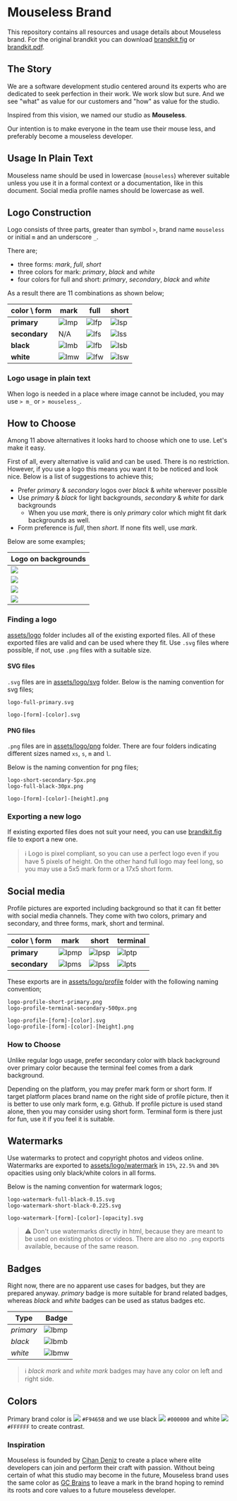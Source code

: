 # Mouseless Brand

This repository contains all resources and usage details about Mouseless brand.
For the original brandkit you can download [brandkit.fig](./brandkit.fig) or
[brandkit.pdf](./brandkit.pdf).

## The Story

We are a software development studio centered around its experts who are
dedicated to seek perfection in their work. We work slow but sure. And we see
"what" as value for our customers and "how" as value for the studio.

Inspired from this vision, we named our studio as __Mouseless__.

Our intention is to make everyone in the team use their mouse less, and
preferably become a mouseless developer.

## Usage In Plain Text

Mouseless name should be used in lowercase (`mouseless`) wherever suitable
unless you use it in a formal context or a documentation, like in this
document. Social media profile names should be lowercase as well.

## Logo Construction

Logo consists of three parts, greater than symbol `>`, brand name `mouseless`
or initial `m` and an underscore `_`.

There are;

- three forms: _mark_, _full_, _short_
- three colors for mark: _primary_, _black_ and _white_
- four colors for full and short: _primary_, _secondary_, _black_ and _white_

As a result there are 11 combinations as shown below;

| color \ form  | mark     | full     | short    |
| ---           | ---      | ---      | ---      |
| __primary__   | ![lmp][] | ![lfp][] | ![lsp][] |
| __secondary__ | N/A      | ![lfs][] | ![lss][] |
| __black__     | ![lmb][] | ![lfb][] | ![lsb][] |
| __white__     | ![lmw][] | ![lfw][] | ![lsw][] |

### Logo usage in plain text

When logo is needed in a place where image cannot be included, you may use
`> m_` or `> mouseless_`.

## How to Choose

Among 11 above alternatives it looks hard to choose which one to use. Let's
make it easy.

First of all, every alternative is valid and can be used. There is no
restriction. However, if you use a logo this means you want it to be noticed
and look nice. Below is a list of suggestions to achieve this;

- Prefer _primary_ & _secondary_ logos over _black_ & _white_ wherever possible
- Use _primary_ & _black_ for light backgrounds, _secondary_ & _white_ for dark
  backgrounds
  - When you use _mark_, there is only _primary_ color which might fit dark
    backgrounds as well.
- Form preference is _full_, then _short_. If none fits well, use _mark_.

Below are some examples;

| Logo on backgrounds                 |
| ---                                 |
| ![](./.files/primary-on-light.png)  |
| ![](./.files/secondary-on-dark.png) |
| ![](./.files/black-on-light.png)    |
| ![](./.files/white-on-dark.png)     |

### Finding a logo

[assets/logo](./assets/logo) folder includes all of the existing exported
files. All of these exported files are valid and can be used where they fit.
Use `.svg` files where possible, if not, use `.png` files with a suitable size.

#### SVG files

`.svg` files are in [assets/logo/svg](./assets/logo/svg) folder. Below is the
naming convention for svg files;

```
logo-full-primary.svg

logo-[form]-[color].svg
```

#### PNG files

`.png` files are in [assets/logo/png](./assets/logo/png) folder. There are four
folders indicating different sizes named `xs`, `s`, `m` and `l`.

Below is the naming convention for png files;

```
logo-short-secondary-5px.png
logo-full-black-30px.png

logo-[form]-[color]-[height].png
```

### Exporting a new logo

If existing exported files does not suit your need, you can use
[brandkit.fig](./brandkit.fig) file to export a new one.

> ℹ️  Logo is pixel compliant, so you can use a perfect logo even if you have 5
> pixels of height. On the other hand full logo may feel long, so you may use a
> 5x5 mark form or a 17x5 short form.

## Social media

Profile pictures are exported including background so that it can fit better
with social media channels. They come with two colors, primary and secondary,
and three forms, mark, short and terminal.

| color \ form  | mark      | short     | terminal  |
| ---           | ---       | ---       | ---       |
| __primary__   | ![lpmp][] | ![lpsp][] | ![lptp][] |
| __secondary__ | ![lpms][] | ![lpss][] | ![lpts][] |

These exports are in [assets/logo/profile](./assets/logo/profile) folder with
the following naming convention;

```
logo-profile-short-primary.png
logo-profile-terminal-secondary-500px.png

logo-profile-[form]-[color].svg
logo-profile-[form]-[color]-[height].png
```

### How to Choose

Unlike regular logo usage, prefer secondary color with black background over
primary color because the terminal feel comes from a dark background.

Depending on the platform, you may prefer mark form or short form. If target
platform places brand name on the right side of profile picture, then it is
better to use only mark form, e.g. Github. If profile picture is used stand
alone, then you may consider using short form. Terminal form is there just for
fun, use it if you feel it is suitable.

## Watermarks

Use watermarks to protect and copyright photos and videos online. Watermarks
are exported to [assets/logo/watermark](./assets/logo/watermark) in `15%`,
`22.5%` and `30%` opacities using only black/white colors in all forms.

Below is the naming convention for watermark logos;

```
logo-watermark-full-black-0.15.svg
logo-watermark-short-black-0.225.svg

logo-watermark-[form]-[color]-[opacity].svg
```

> ⚠️  Don't use watermarks directly in html, because they are meant to be used
> on existing photos or videos. There are also no `.png` exports available,
> because of the same reason.

## Badges

Right now, there are no apparent use cases for badges, but they are prepared
anyway. _primary_ badge is more suitable for brand related badges, whereas
_black_ and _white_ badges can be used as status badges etc.

| Type      | Badge     |
| ---       | ---       |
| _primary_ | ![lbmp][] |
| _black_   | ![lbmb][] |
| _white_   | ![lbmw][] |

> ℹ️  _black mark_ and _white mark_ badges may have any color on left and right
> side.
## Colors

Primary brand color is ![](https://via.placeholder.com/20/F9465B/000000?text=+)
`#F9465B` and we use black
![](https://via.placeholder.com/20/000000/000000?text=+) `#000000` and white
![](https://via.placeholder.com/20/FFFFFF/000000?text=+) `#FFFFFF` to create
contrast.

### Inspiration

Mouseless is founded by [Cihan Deniz](https://github.com/cihandeniz) to create
a place where elite developers can join and perform their craft with passion.
Without being certain of what this studio may become in the future, Mouseless
brand uses the same color as [GC
Brains](https://github.com/gcbrains/brand#colors) to leave a mark in the brand
hoping to remind its roots and core values to a future mouseless developer.

[lmp]: ./assets/logo/png/s/logo-mark-primary-30px.png
[lmb]: ./assets/logo/png/s/logo-mark-black-30px.png
[lmw]: ./assets/logo/png/s/logo-mark-white-30px.png
[lfp]: ./assets/logo/png/s/logo-full-primary-30px.png
[lfs]: ./assets/logo/png/s/logo-full-secondary-30px.png
[lfb]: ./assets/logo/png/s/logo-full-black-30px.png
[lfw]: ./assets/logo/png/s/logo-full-white-30px.png
[lsp]: ./assets/logo/png/s/logo-short-primary-30px.png
[lss]: ./assets/logo/png/s/logo-short-secondary-30px.png
[lsb]: ./assets/logo/png/s/logo-short-black-30px.png
[lsw]: ./assets/logo/png/s/logo-short-white-30px.png
[lpmp]: ./assets/logo/profile/logo-profile-mark-primary-30px.png
[lpms]: ./assets/logo/profile/logo-profile-mark-secondary-30px.png
[lpsp]: ./assets/logo/profile/logo-profile-short-primary-30px.png
[lpss]: ./assets/logo/profile/logo-profile-short-secondary-30px.png
[lptp]: ./assets/logo/profile/logo-profile-terminal-primary-30px.png
[lpts]: ./assets/logo/profile/logo-profile-terminal-secondary-30px.png

[lbmp]: ...
[lbmb]: ...
[lbmw]: ...
